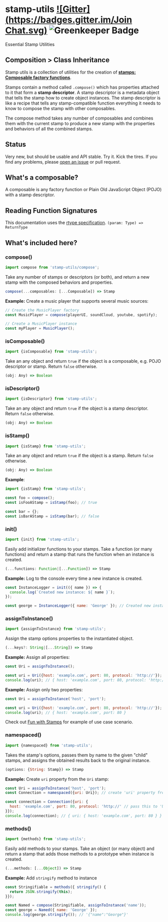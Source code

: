 # stamp-utils [![Gitter](https://badges.gitter.im/Join Chat.svg)](https://gitter.im/stampit-org/stampit?utm_source=badge&utm_medium=badge&utm_campaign=pr-badge&utm_content=badge) ![Greenkeeper Badge](https://badges.greenkeeper.io/BlackDice/nome.svg)

Essential Stamp Utilities

## Composition > Class Inheritance

Stamp utils is a collection of utilities for the creation of [**stamps: Composable factory functions**](https://github.com/stampit-org/stamp-specification).

Stamps contain a method called `.compose()` which has properties attached to it that form a **stamp descriptor**. A stamp descriptor is a metadata object that tells the stamp how to create object instances. The stamp descriptor is like a recipe that tells any stamp-compatible function everything it needs to know to compose the stamp with other composables.

The compose method takes any number of composables and combines them with the current stamp to produce a new stamp with the properties and behaviors of all the combined stamps.


## Status

Very new, but should be usable and API stable. Try it. Kick the tires. If you find any problems, please [open an issue](https://github.com/stampit-org/stamp-utils/issues/new) or pull request.


## What's a composable?

A composable is any factory function or Plain Old JavaScript Object (POJO) with a stamp descriptor.

## Reading Function Signatures

This documentation uses the [rtype specification](https://github.com/ericelliott/rtype#rtype). `(param: Type) => ReturnType`


## What's included here?

### compose()

```js
import compose from 'stamp-utils/compose';
```

Take any number of stamps or descriptors (or both), and return a new stamp with the composed behaviors and properties.

```js
compose(...composables: [...Composable]) => Stamp
```

**Example:** Create a music player that supports several music sources:

```js
// Create the MusicPlayer factory
const MusicPlayer = compose(playerUI, soundCloud, youtube, spotify);

// Create a MusicPlayer instance
const myPlayer = MusicPlayer();
```


### isComposable()

```js
import {isComposable} from 'stamp-utils';
```

Take an any object and return `true` if the object is a composable, e.g. POJO descriptor or stamp. Return `false` otherwise.

```js
(obj: Any) => Boolean
```

### isDescriptor()

```js
import {isDescriptor} from 'stamp-utils';
```

Take an any object and return `true` if the object is a stamp descriptor. Return `false` otherwise.

```js
(obj: Any) => Boolean
```


### isStamp()

```js
import {isStamp} from 'stamp-utils';
```

Take an any object and return `true` if the object is a stamp. Return `false` otherwise.

```js
(obj: Any) => Boolean
```

**Example**:

```js
import {isStamp} from 'stamp-utils';

const foo = compose();
const isFooAStamp = isStamp(foo); // true

const bar = {};
const isBarAStamp = isStamp(bar); // false
```


### init()

```js
import {init} from 'stamp-utils';
```

Easily add initializer functions to your stamps. Take a function (or many functions) and return a stamp that runs the function when an instance is created.

```js
(...functions: Function|[...Function]) => Stamp
```

**Example:** Log to the console every time a new instance is created.

```js
const InstanceLogger = init(({ name }) => {
  console.log(`Created new instance: ${ name }`);
});

const george = InstanceLogger({ name: 'George' }); // Created new instance: George
```


### assignToInstance()

```js
import {assignToInstance} from 'stamp-utils';
```

Assign the stamp options properties to the instantiated object.

```js
(...keys?: String|[...String]) => Stamp
```

**Example:** Assign all properties:

```js
const Uri = assignToInstance();

const uri = Uri({host: 'example.com', port: 80, protocol: 'http://'});
console.log(uri); // { host: 'example.com', port: 80, protocol: 'http://' }
```

**Example:** Assign only two properties:

```js
const Uri = assignToInstance('host', 'port');

const uri = Uri({host: 'example.com', port: 80, protocol: 'http://'});
console.log(uri); // { host: 'example.com', port: 80 }
```

Check out [Fun with Stamps](https://medium.com/@koresar/fun-with-stamps-episode-3-comparing-with-the-es2015-classes-e387ef041896#.sl51g3mav) for example of use case scenario.

### namespaced()

```js
import {namespaced} from 'stamp-utils';
```

Takes the stamp's options, passes them by name to the given "child" stamps, and assigns the obtained results back to the original instance. 

```js
(options: {String: Stamp}) => Stamp
```

**Example:** Create `uri` property from the `Uri` stamp:

```js
const Uri = assignToInstance('host', 'port');
const Connection = namespaced({uri: Uri}); // create 'uri' property from 'Uri' stamp

const connection = Connection({uri: {
  host: 'example.com', port: 80, protocol: 'http://' // pass this to 'Uri' stamp
}});
console.log(connection); // { uri: { host: 'example.com', port: 80 } }
```


### methods()

```js
import {methods} from 'stamp-utils';
```

Easily add methods to your stamps. Take an object (or many object) and return a stamp that adds those methods to a prototype when instance is created.

```js
(...methods: [...Object]) => Stamp
```

**Example:** Add `stringify` method to instance

```js
const Stringifiable = methods({ stringify() {
  return JSON.stringify(this);
}});

const Named = compose(Stringifiable, assignToInstance('name'));
const george = Named({ name: 'George' });
console.log(george.stringify()); // '{"name":"George"}'
```
